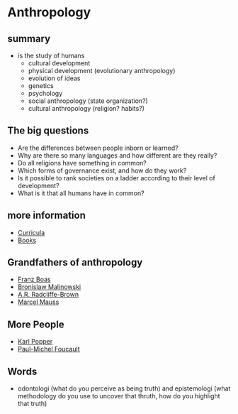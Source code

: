 # Anthropology

## summary

  - is the study of humans
    - cultural development
    - physical development (evolutionary anthropology)
    - evolution of ideas
    - genetics
    - psychology
    - social anthropology (state organization?)
    - cultural anthropology (religion? habits?)

## The big questions

  - Are the differences between people inborn or learned?
  - Why are there so many languages and how different are they really?
  - Do all religions have something in common?
  - Which forms of governance exist, and how do they work?
  - Is it possible to rank societies on a ladder according to their level of development?
  - What is it that all humans have in common?

## more information

  - [Curricula](Curricula/index.md)
  - [Books](Books/index.md)

## Grandfathers of anthropology

  - [Franz Boas](Important-People/Franz-Boas.md)
  - [Bronislaw Malinowski](Important-People/Bronislaw-Malinowski.md)
  - [A.R. Radcliffe-Brown](Important-People/Radcliffe-Brown.md)
  - [Marcel Mauss](Important-People/Marcel-Mauss.md)

## More People
  - [Karl Popper](https://en.wikipedia.org/wiki/Karl_Popper)
  - [Paul-Michel Foucault](https://en.wikipedia.org/wiki/Michel_Foucault)

## Words
  - odontologi (what do you perceive as being truth) and epistemologi (what 
  methodology do you use to uncover that thruth, how do you highlight that truth)